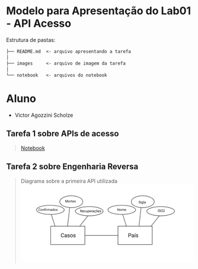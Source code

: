 # Modelo para Apresentação do Lab01 - API Acesso

Estrutura de pastas:

~~~
├── README.md  <- arquivo apresentando a tarefa
│
├── images     <- arquivo de imagem da tarefa
│
└── notebook   <- arquivos do notebook
~~~

# Aluno
* Victor Agozzini Scholze

## Tarefa 1 sobre APIs de acesso

> [Notebook](notebook/lab01-api.ipynb)

## Tarefa 2 sobre Engenharia Reversa
> Diagrama sobre a primeira API utilizada
> ![Diagrama de Orquestração](images/diagrama.png)
